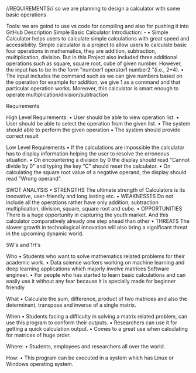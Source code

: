 //REQUIREMENTS//
so we are planning to design a calculator with some basic operations

Tools: we are goind to use vs code for compiling and also for pushing it into GitHub
Description
Simple Basic Calculator
Introduction: -
•	Simple Calculator helps users to calculate simple calculations with great speed and accessibility. Simple calculator is a project to allow users to calculate basic four operations in mathematics, they are addition, subtraction, multiplication, division. But in this Project also included three additional operations such as square, square root, cube of given number. However, the input has to be in the form "number1 operator1 number2 "(i.e., 2+4).
•	The input includes the command such as we can give numbers based on the operation for example for addition, we give 1 as a command and that particular operation works. Moreover, this calculator is smart enough to operate multiplication/division/subtraction

Requirements

High Level Requirements:
•	User should be able to view operation list.
•	User should be able to select the operation from the given list.
•	The system should able to perform the given operation
•	The system should provide correct result

Low Level Requirements
•	If the calculations are impossible the calculator has to display information helping the user to resolve the erroneous situation.
•	On encountering a division by 0 the display should read "Cannot divide by 0" and typing the key “C” should reset the calculator.
•	On calculating the square root value of a negative operand, the display should read "Wrong operand".

SWOT ANALYSIS
•	STRENGTHS
The ultimate strength of Calculators is its innovative, user-friendly and long lasting etc.
•	WEAKNESSES
Do not include all the operations rather have only addition, subtraction multiplication, division, square, square root and cube.
•	OPPORTUNITIES
There is a huge opportunity in capturing the youth market. And this calculator comparatively already one step ahead than other
•	THREATS
The slower growth in technological innovation will also bring a significant threat in the upcoming dynamic world.

5W's and 1H's

Who
•	Students who want to solve mathematics related problems for their academic work.
•	Data science workers working on machine learning and deep learning applications which majorly involve matrices Software engineer.
•	For people who has started to learn basic calculations and can easily  use it without any fear because it is specially made for beginner friendly

What
•	Calculate the sum, difference, product of two matrices and also the determinant, transpose and inverse of a single matrix.

When
•	Students facing a difficulty in solving a matrix related problem, can use this program to conform their outputs.
•	Researchers can use it for getting a quick calculation output.
•	Comes to a great use when calculating for matrices of huge order.

Where:
•	Students, employees and researchers all over the world.

How:
•	This program can be executed in a system which has Linux or Windows operating system.
